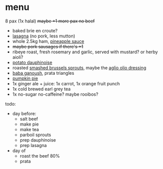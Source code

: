 # menu

8 pax (1x halal) ~~maybe +1 more pax no beef~~

* baked brie en croute?
* [lasagna](../recipes/lasagna.md) (no pork, less mutton)
* whole 2.5kg ham, [pineapple sauce](../in-progress/pineapple-sauce-for-ham.md)
* ~~maybe pork sausages if there's +1~~
* ribeye roast, fresh rosemary and garlic, served with mustard? or herby aioli?
* [potato dauphinoise](../recipes/potato-dauphinoise.md)
* roasted [smashed brussels sprouts](../recipes/smashed-brussels-sprouts.md),
  maybe the [aglio olio dressing](../recipes/herb-salad-dressing.md)
* [baba ganoush](../recipes/baba-ganoush.md), prata triangles
* [pumpkin pie](../recipes/confectionery/pumpkin-pie.md)
* 1x ginger ale + juice: 1x carrot, 1x orange fruit punch
* 1x cold brewed earl grey tea
* 1x no-sugar no-caffeine? maybe rooibos?

todo:

* day before:
    * salt beef
    * make pie
    * make tea
    * parboil sprouts
    * prep dauphinoise
    * prep lasagna
* day of
    * roast the beef 80%
    * prata
